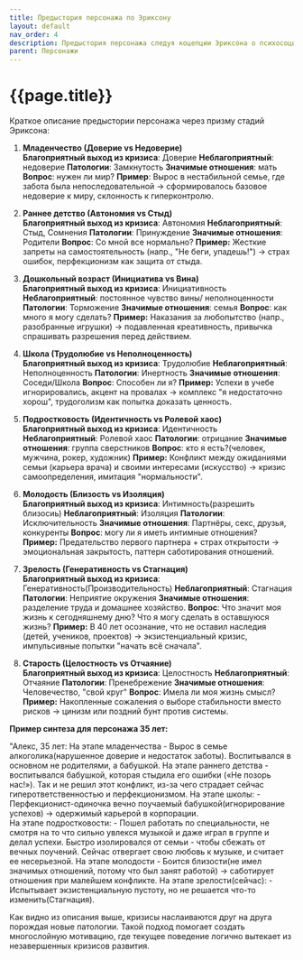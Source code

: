 ```yaml
---
title: Предыстория персонажа по Эриксону
layout: default
nav_order: 4
description: Предыстория персонажа следуя коцепции Эриксона о психосоциальном развитии
parent: Персонажи
---
```


# {{page.title}}

Краткое описание предыстории персонажа через призму стадий Эриксона:

1. **Младенчество (Доверие vs Недоверие)**  
**Благоприятный выход из кризиса**: Доверие
**Неблагоприятный**: недоверие
**Патологии**: Замкнутость
**Значимые отношения**: мать
**Вопрос**: нужен ли мир?
**Пример**: Вырос в нестабильной семье, где забота была непоследовательной → сформировалось базовое недоверие к миру, склонность к гиперконтролю.

2. **Раннее детство (Автономия vs Стыд)**  
**Благоприятный выход из кризиса**: Автономия
**Неблагоприятный**: Стыд, Сомнения
**Патологии**: Принуждение
**Значимые отношения**: Родители
**Вопрос**: Со мной все нормально?
**Пример:** Жесткие запреты на самостоятельность (напр., "Не беги, упадешь!") → страх ошибок, перфекционизм как защита от стыда.

3. **Дошкольный возраст (Инициатива vs Вина)**  
**Благоприятный выход из кризиса**: Инициативность 
**Неблагоприятный**: постоянное чувство вины/ неполноценности
**Патологии**: Торможение
**Значимые отношения**: семья
**Вопрос**: как много я могу сделать?
**Пример:** Наказания за любопытство (напр., разобранные игрушки) → подавленная креативность, привычка спрашивать разрешения перед действием.

4. **Школа (Трудолюбие vs Неполноценность)**  
**Благоприятный выход из кризиса**: Трудолюбие
**Неблагоприятный**: Неполноценность
**Патологии**: Инертность
**Значимые отношения**: Соседи/Школа
**Вопрос**: Способен ли я?
**Пример:** Успехи в учебе игнорировались, акцент на провалах → комплекс "я недостаточно хорош", трудоголизм как попытка доказать ценность.

5. **Подростковость (Идентичность vs Ролевой хаос)**  
**Благоприятный выход из кризиса**: Идентичность
**Неблагоприятный**: Ролевой хаос
**Патологии**: отрицание
**Значимые отношения**: группа сверстников
**Вопрос**: кто я есть?(человек, мужчина, рокер, художник)
**Пример:** Конфликт между ожиданиями семьи (карьера врача) и своими интересами (искусство) → кризис самоопределения, имитация "нормальности".

6. **Молодость (Близость vs Изоляция)**  
**Благоприятный выход из кризиса**: Интимность(разрешить близосиь)
**Неблагоприятный**: Изоляция
**Патологии**: Исключительность
**Значимые отношения**: Партнёры, секс, друзья, конкуренты
**Вопрос**: могу ли я иметь интимные отношения?
**Пример:** Предательство первого партнера + страх открытости → эмоциональная закрытость, паттерн саботирования отношений.

7. **Зрелость (Генеративность vs Стагнация)**  
**Благоприятный выход из кризиса**: Генеративность(Производительность)
**Неблагоприятный**: Стагнация
**Патологии**: Неприятие окружения
**Значимые отношения**: разделение труда и домашнее хозяйство.
**Вопрос**: Что значит моя жизнь к сегодняшнему дню? Что я могу сделать в оставшуюся жизнь?
**Пример:** В 40 лет осознание, что не оставил наследия (детей, учеников, проектов) → экзистенциальный кризис, импульсивные попытки "начать всё сначала".

8. **Старость (Целостность vs Отчаяние)**  
**Благоприятный выход из кризиса**: Целостность
**Неблагоприятный**: Отчаяние
**Патологии**: Пренебрежение
**Значимые отношения**: Человечество, "свой круг"
**Вопрос**: Имела ли моя жизнь смысл?
**Пример:** Накопленные сожаления о выборе стабильности вместо рисков → цинизм или поздний бунт против системы.

**Пример синтеза для персонажа 35 лет:**  

"Алекс, 35 лет: 
	На этапе младенчества
		- Вырос в семье алкоголика(нарушенное доверие и недостаток заботы). Воспитывался в основном не родителями, а бабушкой.
	На этапе раннего детства
		- воспитывался бабушкой, которая стыдила его ошибки («Не позорь нас!»). Так и не решил этот конфликт, из-за чего страдает сейчас гиперответственностью и перфекционизмом. 
	На этапе школы:
		- Перфекционист-одиночка вечно поучаемый бабушкой(игнорирование успехов) -> одержимый карьерой в корпорации.  
	На этапе подростковости:
		- Пошел работать по специальности, не смотря на то что сильно увлекся музыкой и даже играл в группе и делал успехи. Быстро изолировался от семьи - чтобы сбежать от вечных поучений. Сейчас отвергает свою любовь к музыке, и считает ее несерьезной. 
	На этапе молодости
		- Боится близости(не имел значимых отношений, потому что был занят работой) -> саботирует отношения при малейшем конфликте. 
	На этапе зрелости(сейчас):
		- Испытывает экзистенциальную пустоту, но не решается что-то изменить(Стагнация).


Как видно из описания выше, кризисы наслаиваются друг на друга порождая новые патологии. Такой подход помогает создать многослойную мотивацию, где текущее поведение логично вытекает из незавершенных кризисов развития.
